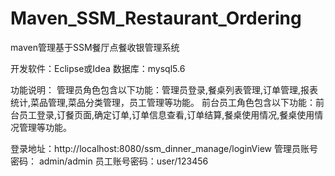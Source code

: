 # Maven_SSM_Restaurant_Ordering
maven管理基于SSM餐厅点餐收银管理系统

开发软件：Eclipse或Idea  数据库：mysql5.6

功能说明：
  管理员角色包含以下功能：管理员登录,餐桌列表管理,订单管理,报表统计,菜品管理,菜品分类管理，员工管理等功能。
  前台员工角色包含以下功能：前台员工登录,订餐页面,确定订单,订单信息查看,订单结算,餐桌使用情况,餐桌使用情况管理等功能。

登录地址：http://localhost:8080/ssm_dinner_manage/loginView
管理员账号密码： admin/admin
员工账号密码：user/123456


